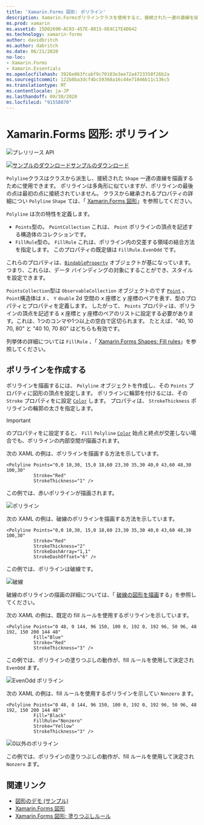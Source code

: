 ```yaml
---
title: 'Xamarin.Forms 図形: ポリライン'
description: Xamarin.Formsポリラインクラスを使用すると、接続された一連の直線を描画できます。
ms.prod: xamarin
ms.assetid: 15D02690-AC03-457E-8815-8E4C17E4D642
ms.technology: xamarin-forms
author: davidbritch
ms.author: dabritch
ms.date: 06/21/2020
no-loc:
- Xamarin.Forms
- Xamarin.Essentials
ms.openlocfilehash: 3926e063fcabf9c70103e3ee72a4723358f26b2a
ms.sourcegitcommit: 122b8ba3dcf4bc59368a16c44e71846b11c136c5
ms.translationtype: MT
ms.contentlocale: ja-JP
ms.lasthandoff: 09/30/2020
ms.locfileid: "91558870"
---
```

# <a name="no-locxamarinforms-shapes-polyline"></a>Xamarin.Forms 図形: ポリライン

![プレリリース API](~/media/shared/preview.png)

[![サンプルのダウンロード](~/media/shared/download.png)サンプルのダウンロード](https://docs.microsoft.com/samples/xamarin/xamarin-forms-samples/userinterface-shapesdemos/)

`Polyline`クラスはクラスから派生し、接続された `Shape` 一連の直線を描画するために使用できます。 ポリラインは多角形に似ていますが、ポリラインの最後の点は最初の点に接続されていません。 クラスから継承されるプロパティの詳細につい `Polyline` `Shape` ては、「 [ Xamarin.Forms 図形](index.md)」を参照してください。

`Polyline` は次の特性を定義します。

- `Points`型の。 `PointCollection` これは、 `Point` ポリラインの頂点を記述する構造体のコレクションです。
- `FillRule`型の。 `FillRule` これは、ポリライン内の交差する領域の結合方法を指定します。 このプロパティの既定値は `FillRule.EvenOdd` です。

これらのプロパティは、[`BindableProperty`](xref:Xamarin.Forms.BindableProperty) オブジェクトが基になっています。つまり、これらは、データ バインディングの対象にすることができ、スタイルを設定できます。

`PointsCollection`型は `ObservableCollection` オブジェクトのです [`Point`](xref:Xamarin.Forms.Point) 。 `Point`構造体は `X` 、 `Y` `double` 2d 空間の x 座標と y 座標のペアを表す、型のプロパティとプロパティを定義します。 したがって、 `Points` プロパティは、ポリラインの頂点を記述する x 座標と y 座標のペアのリストに設定する必要があります。これは、1つのコンマや1つ以上の空白で区切られます。 たとえば、"40, 10 70, 80" と "40 10, 70 80" はどちらも有効です。

列挙体の詳細については `FillRule` 、「 [ Xamarin.Forms Shapes: Fill rules](fillrules.md)」を参照してください。

## <a name="create-a-polyline"></a>ポリラインを作成する

ポリラインを描画するには、 `Polyline` オブジェクトを作成し、その `Points` プロパティに図形の頂点を設定します。 ポリラインに輪郭を付けるには、その `Stroke` プロパティをに設定 [`Color`](xref:Xamarin.Forms.Color) します。 プロパティは、 `StrokeThickness` ポリラインの輪郭の太さを指定します。

> [!IMPORTANT]
> のプロパティをに設定すると、 `Fill` `Polyline` [`Color`](xref:Xamarin.Forms.Color) 始点と終点が交差しない場合でも、ポリラインの内部空間が描画されます。

次の XAML の例は、ポリラインを描画する方法を示しています。

```xaml
<Polyline Points="0,0 10,30, 15,0 18,60 23,30 35,30 40,0 43,60 48,30 100,30"
          Stroke="Red"
          StrokeThickness="1" />
```

この例では、赤いポリラインが描画されます。

![ポリライン](polyline-images/stroke.png "ポリライン")

次の XAML の例は、破線のポリラインを描画する方法を示しています。

```xaml
<Polyline Points="0,0 10,30, 15,0 18,60 23,30 35,30 40,0 43,60 48,30 100,30"
          Stroke="Red"
          StrokeThickness="2"
          StrokeDashArray="1,1"
          StrokeDashOffset="6" />
```

この例では、ポリラインは破線です。

![破線](polyline-images/dashed.png "破線")

破線のポリラインの描画の詳細については、「 [破線の図形を描画](index.md#draw-dashed-shapes)する」を参照してください。

次の XAML の例は、既定の fill ルールを使用するポリラインを示しています。

```xaml
<Polyline Points="0 48, 0 144, 96 150, 100 0, 192 0, 192 96, 50 96, 48 192, 150 200 144 48"
          Fill="Blue"
          Stroke="Red"
          StrokeThickness="3" />
```

この例では、ポリラインの塗りつぶしの動作が、fill ルールを使用して決定され `EvenOdd` ます。

![EvenOdd ポリライン](polyline-images/evenodd.png "EvenOdd polyine")

次の XAML の例は、fill ルールを使用するポリラインを示してい `Nonzero` ます。

```xaml
<Polyline Points="0 48, 0 144, 96 150, 100 0, 192 0, 192 96, 50 96, 48 192, 150 200 144 48"
          Fill="Black"
          FillRule="Nonzero"
          Stroke="Yellow"
          StrokeThickness="3" />
```

![0以外のポリライン](polyline-images/nonzero.png "0以外のポリライン")

この例では、ポリラインの塗りつぶしの動作が、fill ルールを使用して決定され `Nonzero` ます。

## <a name="related-links"></a>関連リンク

- [図形のデモ (サンプル)](/samples/xamarin/xamarin-forms-samples/userinterface-shapesdemos/)
- [Xamarin.Forms 図形](index.md)
- [Xamarin.Forms 図形: 塗りつぶしルール](fillrules.md)